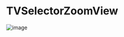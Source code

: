 # TVSelectorZoomView
 ![image](https://github.com/sfshine/TVSelectorZoomView/blob/HEAD/img/device-2015-08-04-202306.png?raw=true)
